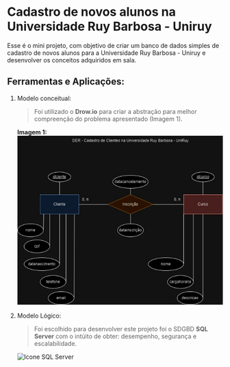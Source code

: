 # Cadastro de novos alunos na Universidade Ruy Barbosa - Uniruy

Esse é o mini projeto, com objetivo de criar um banco de dados simples de cadastro de novos alunos para a Universidade Ruy Barbosa - Uniruy e desenvolver os conceitos adquiridos em sala.

## Ferramentas e Aplicações:
1. Modelo conceitual:

    > Foi utilizado o **Drow.io** para criar a abstração para melhor compreenção do problema apresentado (Imagem 1).

    **Imagem 1:**
    ![Imagem 1: Imagem do diagrama entidade relacionamento do cadastro de clientes na universidade Ruy Barbosa](./DER/img/DER%20-%20Cadastro%20de%20Clientes%20na%20UniRuy.jpg)

2. Modelo Lógico:

    > Foi escolhido para desenvolver este projeto foi o SDGBD **SQL Server** com o intúito de obter: desempenho, segurança e escalabilidade.

    ![Icone SQL Server](./img/image.png)